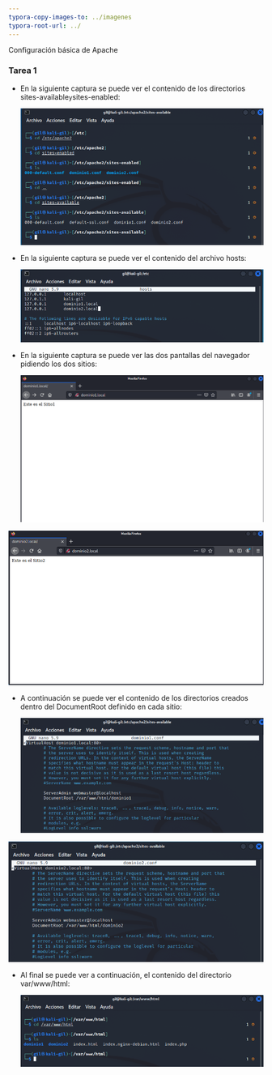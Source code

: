 ```yaml
---
typora-copy-images-to: ../imagenes
typora-root-url: ../
---
```


Configuración básica de Apache



### Tarea 1

- En la siguiente captura se puede ver el contenido de los directorios sites-available` y `sites-enabled:

  

  <img src="../imagenes/p1.png" alt="p1" style="zoom: 80%;" />

- En la siguiente captura se puede ver el contenido del archivo hosts:

  

  <img src="../imagenes/p2.png" alt="p2" style="zoom:80%;" />

- En la siguiente captura se puede ver las dos pantallas del navegador pidiendo los dos sitios:

  

  <img src="../imagenes/p3.png" alt="p3" style="zoom:80%;" />



<img src="../imagenes/p4.png" alt="p4" style="zoom:80%;" />



- A continuación se puede ver el contenido de los directorios creados dentro del DocumentRoot definido en cada sitio:

  

  <img src="../imagenes/p5.png" alt="p5" style="zoom:80%;" />



<img src="../imagenes/p6.png" alt="p6" style="zoom:80%;" />



- Al final se puede ver a continuación, el contenido del directorio var/www/html:

  <img src="../imagenes/p7.png" alt="p7" style="zoom:80%;" />

